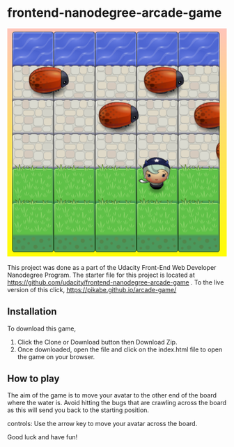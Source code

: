 frontend-nanodegree-arcade-game
===============================
![](images/arcadeGameImage.PNG)

This project was done as a part of the Udacity Front-End Web Developer Nanodegree Program.
The starter file for this project is located at https://github.com/udacity/frontend-nanodegree-arcade-game .
To the live version of this click,
https://pikabe.github.io/arcade-game/ 

Installation
---
To download this game,
1) Click the Clone or Download button then Download Zip.
2) Once downloaded, open the file and click on the index.html file to open the game on your browser.

How to play
---
The aim of the game is to move your avatar to the other end of the board where the water is. Avoid hitting the bugs that are crawling across the board as this will send you back to the starting position.

controls:
Use the arrow key to move your avatar across the board.

Good luck and have fun!
